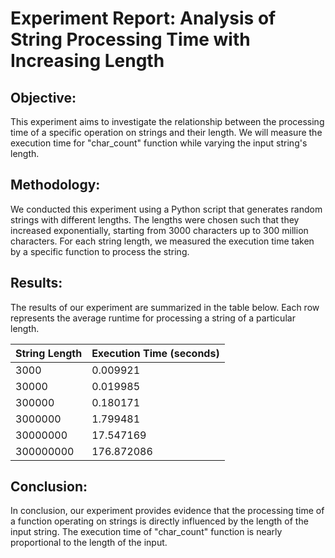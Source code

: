 
# Experiment Report: Analysis of String Processing Time with Increasing Length

## Objective:

This experiment aims to investigate the relationship between the processing time of a specific operation on strings and their length. We will measure the execution time for "char_count" function while varying the input string's length.

## Methodology:

We conducted this experiment using a Python script that generates random strings with different lengths. The lengths were chosen such that they increased exponentially, starting from 3000 characters up to 300 million characters. For each string length, we measured the execution time taken by a specific function to process the string.

## Results:

The results of our experiment are summarized in the table below. Each row represents the average runtime for processing a string of a particular length.

| String Length | Execution Time (seconds) |
|---------------|--------------------------|
| 3000          | 0.009921                |
| 30000         | 0.019985                |
| 300000        | 0.180171                |
| 3000000       | 1.799481                |
| 30000000      | 17.547169               |
| 300000000     | 176.872086              |


## Conclusion:

In conclusion, our experiment provides evidence that the processing time of a function operating on strings is directly influenced by the length of the input string. The execution time of "char_count" function is nearly proportional to the length of the input.


